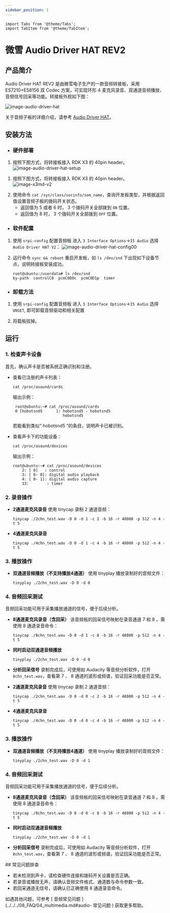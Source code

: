 ```yaml
---
sidebar_position: 1
---
```

```mdx-code-block
import Tabs from '@theme/Tabs';
import TabItem from '@theme/TabItem';
```

# 微雪 Audio Driver HAT REV2

## 产品简介

Audio Driver HAT REV2 是由微雪电子生产的一款音频转接板，采用 ES7210+ES8156 双 Codec 方案，可实现环形 4 麦克风录音、双通道音频播放、音频信号回采等功能。转接板外观如下图：

![image-audio-driver-hat](https://rdk-doc.oss-cn-beijing.aliyuncs.com/doc/img/03_Basic_Application/02_audio/image/image-audio-driver-hat.jpg)

关于音频子板的详细介绍，请参考 [Audio Driver HAT](https://www.waveshare.net/shop/Audio-Driver-HAT.htm)。

## 安装方法

- ### 硬件部署

<Tabs groupId="rdk-type">
<TabItem value="rdk-x3-pi" label="RDK-X3-PI">

1. 按照下图方式，将转接板接入 RDK X3 的 40pin header。
![image-audio-driver-hat-setup](https://rdk-doc.oss-cn-beijing.aliyuncs.com/doc/img/03_Basic_Application/02_audio/image/image-audio-driver-hat-setup.jpg)

</TabItem>

<TabItem value="rdk-x3-md" label="RDK-X3-Module">

1. 按照下图方式，将转接板接入 RDK X3 的 40pin header。
![image-x3md-v2](https://rdk-doc.oss-cn-beijing.aliyuncs.com/doc/img/03_Basic_Application/02_audio/image/image-x3md-v2.png)

</TabItem>
</Tabs>

2. 使用命令 `cat /sys/class/socinfo/som_name`，查询开发板类型，并根据返回值设置音频子板的拨码开关状态。
   - 返回值为 5 或者 6 时， 3 个拨码开关全部拨到 `ON` 位置。
   - 返回值为 8 时， 3 个拨码开关全部拨到 `OFF` 位置。


- ### 软件配置

1. 使用 `srpi-config` 配置音频板
进入 `3 Interface Options`->`I5 Audio`
选择 `Audio Driver HAT V2`：
![image-audio-driver-hat-config00](https://rdk-doc.oss-cn-beijing.aliyuncs.com/doc/img/03_Basic_Application/02_audio/image/image-audio-driver-hat-config00.png)

2. 运行命令 `sync && reboot` 重启开发板，如 `ls /dev/snd` 下出现如下设备节点，说明转接板安装成功。
    ```shell
    root@ubuntu:/userdata# ls /dev/snd
    by-path  controlC0  pcmC0D0c  pcmC0D1p  timer
    ```

- ### 卸载方法
1. 使用 `srpi-config` 配置音频板
进入 `3 Interface Options`->`I5 Audio`
选择 `UNSET`, 即可卸载音频驱动和相关配置

2. 将载板拔掉。

## 运行

### 1. 检查声卡设备

首先，确认声卡是否被系统正确识别和注册。

- 查看已注册的声卡列表：

    ```shell
    cat /proc/asound/cards
    ```
    输出示例：
    ```
     root@ubuntu:~# cat /proc/asound/cards
     0 [hobotsnd5      ]: hobotsnd5 - hobotsnd5
                          hobotsnd5

    ```
    若能看到类似“ hobotsnd5 ”的条目，说明声卡已被识别。

- 查看声卡下的功能设备：
    ```shell
    cat /proc/asound/devices
    ```
    输出示例：
    ```
    root@ubuntu:~# cat /proc/asound/devices
        2: [ 0]   : control
        3: [ 0- 0]: digital audio playback
        4: [ 0- 1]: digital audio capture
        33:        : timer
    ```

### 2. 录音操作

<Tabs groupId="rdk-type">
<TabItem value="rdk-x3-pi" label="RDK-X3-PI">

- **2通道麦克风录音**
  使用 tinycap 录制 2 通道音频：

  ```shell
  tinycap ./2chn_test.wav -D 0 -d 1 -c 2 -b 16 -r 48000 -p 512 -n 4 -t 5
  ```

- **4通道麦克风录音**

  ```shell
  tinycap ./4chn_test.wav -D 0 -d 1 -c 4 -b 16 -r 48000 -p 512 -n 4 -t 5
  ```

### 3. 播放操作

- **双通道音频播放（不支持播放4通道）**
  使用 tinyplay 播放录制好的音频文件：

  ```shell
  tinyplay ./2chn_test.wav -D 0 -d 0
  ```

### 4. 音频回采测试

音频回采功能可用于采集播放通道的信号，便于后续分析。

- **8通道麦克风录音（含回采）**
  该音频板的回采信号映射在录音通道 7 和 8 。需使用 8 通道录音命令：

  ```shell
  tinycap ./8chn_test.wav -D 0 -d 1 -c 8 -b 16 -r 48000 -p 512 -n 4 -t 5
  ```

- **同时启动双通道音频播放**

  ```shell
  tinyplay ./2chn_test.wav -D 0 -d 0
  ```

- **分析回采信号**
  录制完成后，可使用如 Audacity 等音频分析软件，打开 `8chn_test.wav`，查看第 7 、 8 通道的波形或频谱，验证回采功能是否正常。

</TabItem>

<TabItem value="rdk-x3-md" label="RDK-X3-Module">

- **2通道麦克风录音**
  使用 tinycap 录制 2 通道音频：

  ```shell
  tinycap ./2chn_test.wav -D 0 -d 0 -c 2 -b 16 -r 48000 -p 512 -n 4 -t 5
  ```

- **4通道麦克风录音**

  ```shell
  tinycap ./4chn_test.wav -D 0 -d 0 -c 4 -b 16 -r 48000 -p 512 -n 4 -t 5
  ```

### 3. 播放操作

- **双通道音频播放（不支持播放4通道）**
  使用 tinyplay 播放录制好的音频文件：

  ```shell
  tinyplay ./2chn_test.wav -D 0 -d 1
  ```

### 4. 音频回采测试

音频回采功能可用于采集播放通道的信号，便于后续分析。

- **8通道麦克风录音（含回采）**
  该音频板的回采信号映射在录音通道 7 和 8 。需使用 8 通道录音命令：

  ```shell
  tinycap ./8chn_test.wav -D 0 -d 0 -c 8 -b 16 -r 48000 -p 512 -n 4 -t 5
  ```

- **同时启动双通道音频播放**

  ```shell
  tinyplay ./2chn_test.wav -D 0 -d 1
  ```

- **分析回采信号**
  录制完成后，可使用如 Audacity 等音频分析软件，打开 `8chn_test.wav`，查看第 7 、 8 通道的波形或频谱，验证回采功能是否正常。
</TabItem>
</Tabs>
## 常见问题排查

- 若未检测到声卡，请检查硬件连接和拨码开关设置是否正确。
- 若录音或播放无声，请确认音频文件格式、通道数与命令参数一致。
- 若回采通道无信号，请确认已正确使用 8 通道录音命令。

如遇其他问题，可参考 [ 音频常见问题 ](../../../08_FAQ/04_multimedia.md#audio- 常见问题 ) 获取更多帮助。
